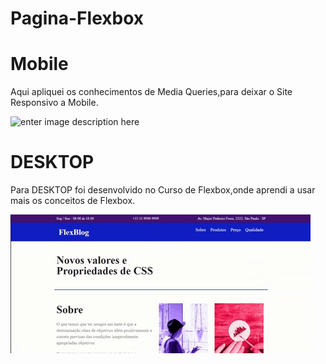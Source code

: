 # Pagina-Flexbox

# Mobile
Aqui  apliquei os conhecimentos de Media Queries,para deixar o Site Responsivo a Mobile.


![enter image description here](https://github.com/emersonpacifico/Pagina-Flexbox/blob/master/img/giphy%20mobile-flexbox.gif?raw=true)








# DESKTOP
Para DESKTOP foi desenvolvido no Curso de Flexbox,onde aprendi a usar mais os conceitos de Flexbox.



![enter image description here](https://github.com/emersonpacifico/Pagina-Flexbox/blob/master/img/giphy%20flexbox.gif?raw=true)
